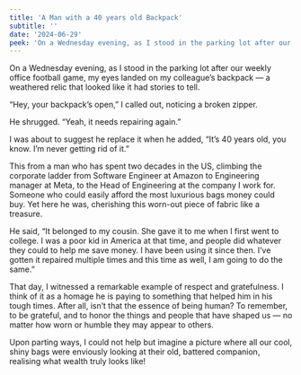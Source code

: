 ```yaml
---
title: 'A Man with a 40 years old Backpack'
subtitle: ''
date: '2024-06-29'
peek: 'On a Wednesday evening, as I stood in the parking lot after our weekly office football...'
---
```


On a Wednesday evening, as I stood in the parking lot after our weekly office football game, my eyes landed on my colleague’s backpack — a weathered relic that looked like it had stories to tell.

“Hey, your backpack’s open,” I called out, noticing a broken zipper.

He shrugged. “Yeah, it needs repairing again.”

I was about to suggest he replace it when he added, “It’s 40 years old, you know. I’m never getting rid of it.”

This from a man who has spent two decades in the US, climbing the corporate ladder from Software Engineer at Amazon to Engineering manager at Meta, to the Head of Engineering at the company I work for. Someone who could easily afford the most luxurious bags money could buy. Yet here he was, cherishing this worn-out piece of fabric like a treasure.

He said, “It belonged to my cousin. She gave it to me when I first went to college. I was a poor kid in America at that time, and people did whatever they could to help me save money. I have been using it since then. I’ve gotten it repaired multiple times and this time as well, I am going to do the same.”

That day, I witnessed a remarkable example of respect and gratefulness. I think of it as a homage he is paying to something that helped him in his tough times. After all, isn’t that the essence of being human? To remember, to be grateful, and to honor the things and people that have shaped us — no matter how worn or humble they may appear to others.

Upon parting ways, I could not help but imagine a picture where all our cool, shiny bags were enviously looking at their old, battered companion, realising what wealth truly looks like!